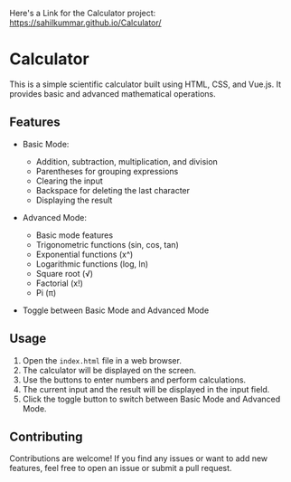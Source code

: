 Here's a Link for the Calculator project: https://sahilkummar.github.io/Calculator/

# Calculator

This is a simple scientific calculator built using HTML, CSS, and Vue.js. It provides basic and advanced mathematical operations.

## Features

- Basic Mode:
  - Addition, subtraction, multiplication, and division
  - Parentheses for grouping expressions
  - Clearing the input
  - Backspace for deleting the last character
  - Displaying the result

- Advanced Mode:
  - Basic mode features
  - Trigonometric functions (sin, cos, tan)
  - Exponential functions (x^)
  - Logarithmic functions (log, ln)
  - Square root (√)
  - Factorial (x!)
  - Pi (π)

- Toggle between Basic Mode and Advanced Mode

## Usage

1. Open the `index.html` file in a web browser.
2. The calculator will be displayed on the screen.
3. Use the buttons to enter numbers and perform calculations.
4. The current input and the result will be displayed in the input field.
5. Click the toggle button to switch between Basic Mode and Advanced Mode.

## Contributing

Contributions are welcome! If you find any issues or want to add new features, feel free to open an issue or submit a pull request.

